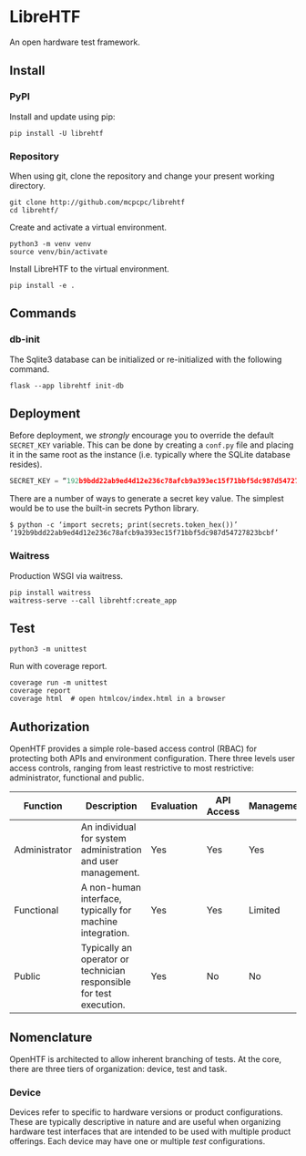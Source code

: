 # LibreHTF

An open hardware test framework.

## Install

### PyPI

Install and update using pip:

```shell
pip install -U librehtf
```

### Repository

When using git, clone the repository and change your present working directory.

```shell
git clone http://github.com/mcpcpc/librehtf
cd librehtf/
```

Create and activate a virtual environment.

```shell
python3 -m venv venv
source venv/bin/activate
```

Install LibreHTF to the virtual environment.

```shell
pip install -e .
```

## Commands

### db-init

The Sqlite3 database can be initialized or re-initialized with the
following command.

```shell
flask --app librehtf init-db
```

## Deployment

Before deployment, we *strongly* encourage you to override the
default `SECRET_KEY` variable. This can be done by creating a
`conf.py` file and placing it in the same root as the instance (i.e. typically where the SQLite database resides).

```python
SECRET_KEY = “192b9bdd22ab9ed4d12e236c78afcb9a393ec15f71bbf5dc987d54727823bcbf“
```

There are a number of ways to generate a secret key value. The
simplest would be to use the built-in secrets Python library.

```shell
$ python -c ‘import secrets; print(secrets.token_hex())’
‘192b9bdd22ab9ed4d12e236c78afcb9a393ec15f71bbf5dc987d54727823bcbf’
```

### Waitress

Production WSGI via waitress.

```shell
pip install waitress
waitress-serve --call librehtf:create_app
```

## Test

```shell
python3 -m unittest
```

Run with coverage report.

```shell
coverage run -m unittest
coverage report
coverage html  # open htmlcov/index.html in a browser
```

## Authorization

OpenHTF provides a simple role-based access control (RBAC) for protecting both APIs and environment configuration. There three levels user access controls, ranging from least restrictive to most restrictive: administrator, functional and public.

| Function      | Description                                                         | Evaluation | API Access | Management |
|---------------|---------------------------------------------------------------------|------------|------------|------------|
| Administrator | An individual for system administration and user management.        | Yes        | Yes        | Yes        |
| Functional    | A non-human interface, typically for machine integration.           | Yes        | Yes        | Limited    |
| Public        | Typically an operator or technician responsible for test execution. | Yes        | No         | No         |

## Nomenclature 

OpenHTF is architected to allow inherent branching of tests.  At the core, there are three tiers of organization: device, test and task.

### Device

Devices refer to specific to hardware versions or product configurations. These are typically descriptive in nature and are useful when organizing hardware test interfaces that are intended to be used with multiple product offerings. Each device may have one or multiple *test* configurations. 
